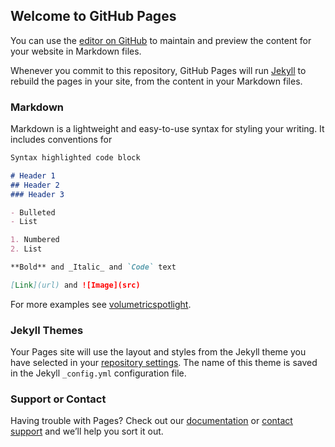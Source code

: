## Welcome to GitHub Pages

You can use the [editor on GitHub](https://github.com/i3ernie/three-volumetricspotlight/edit/main/README.md) to maintain and preview the content for your website in Markdown files.

Whenever you commit to this repository, GitHub Pages will run [Jekyll](https://jekyllrb.com/) to rebuild the pages in your site, from the content in your Markdown files.

### Markdown

Markdown is a lightweight and easy-to-use syntax for styling your writing. It includes conventions for

```markdown
Syntax highlighted code block

# Header 1
## Header 2
### Header 3

- Bulleted
- List

1. Numbered
2. List

**Bold** and _Italic_ and `Code` text

[Link](url) and ![Image](src)
```

For more examples see [volumetricspotlight](https://i3ernie.github.io/three-volumetricspotlight/example/rgb.html).

### Jekyll Themes

Your Pages site will use the layout and styles from the Jekyll theme you have selected in your [repository settings](https://github.com/i3ernie/three-volumetricspotlight/settings/pages). The name of this theme is saved in the Jekyll `_config.yml` configuration file.

### Support or Contact

Having trouble with Pages? Check out our [documentation](https://docs.github.com/categories/github-pages-basics/) or [contact support](https://support.github.com/contact) and we’ll help you sort it out.
